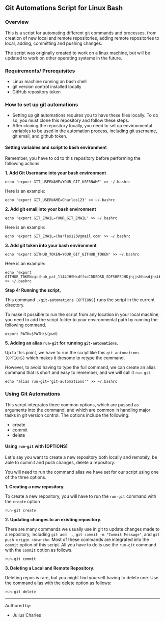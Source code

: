 ## Git Automations Script for Linux Bash

### Overview
This is a script for automating different git commands and processes, from creation of new local and remote 
repositories, adding remote repositories to local, adding, committing and pushing changes. 

The script was originally created to work on a linux machine, but will be updated to work on other operating systems in the future.

### Requirements/ Prerequisites
+ Linux machine running on bash shell
+ git version control installed locally
+ GitHub repository token

### How to set up git automations
+ Setting up git automations requires you to have these files locally. To do so, you must clone this repository and 
  follow these steps.
+ After cloning the repository locally, you need to set up environmental variables to be used in the automation 
  process, including git username, git email, and github token.

#### Setting variables and script to bash environment
Remember, you have to cd to this repository before performing the following actions

**1. Add Git Username into your bash environment**
```
echo 'export GIT_USERNAME=YOUR_GIT_USERNAME' >> ~/.bashrc
```
Here is an example:
```
echo 'export GIT_USERNAME=Charles123' >> ~/.bashrc
```
**2. Add git email into your bash environment**
```
echo 'export GIT_EMAIL=YOUR_GIT_EMAIL' >> ~/.bashrc
```
Here is an example:
```
echo 'export GIT_EMAIL=Charles123@gmail.com' >> ~/.bashrc
```
**3. Add git token into your bash environment**
```
echo 'export GITHUB_TOKEN=YOUR_GIT_GITHUB_TOKEN' >> ~/.bashrc
```
Here is an example:
```
echo 'export GITHUB_TOKEN=github_pat_1144JHSHsdffsdJDDSDSD_SDFSHFSJHDjhjjshhasdjhsLKASDKHJ' >> ~/.bashrc
```
**Step 4: Running the script,**

This command `./git-automations [OPTIONS]` runs the script in the current directory. 

To make it possible to run the script from any location in your local machine, you need to add the script folder to 
your environmental path by running the following command.
```
export PATH=$PATH:$(pwd)
```
**5. Adding an alias `run-git` for running `git-automations`.**

Up to this point, we have to run the script like this `git-automations [OPTIONS]` which makes it tiresome to retype 
the command. 

However, to avoid having to type the full command, we can create an alias command that is short and 
easy to remember, and we will call it `run-git`
```
echo "alias run-git='git-automations'" >> ~/.bashrc
```

### Using Git Automations
This script integrates three common options, which are passed as arguments into the command, and which are common in 
handling major tasks in git version control. The options include the following:
+ create
+ commit
+ delete

#### Using `run-git` with [OPTIONS]
Let's say you want to create a new repository both locally and remotely, be able to commit and push changes, delete a 
repository. 

You will need to run the command alias we have set for our script using one of the three options.

**1. Creating a new repository.**

To create a new repository, you will have to run the `run-git` command with the `create` option
```
run-git create
```
**2. Updating changes to an existing repository.**

There are many commands we usually use in git to update changes made to a repository, including `git add  .`, `git commit -m "Commit Message"`, and `git push origin <branch>`. Most 
of these commands are integrated into the `commit` option of this script. All you have to do is use the `run-git` 
command with the `commit` option as follows.
```
run-git commit
```
**3. Deleting a Local and Remote Repository.**

Deleting repos is rare, but you might find yourself having to delete one. 
Use the command alias with the delete option as follows:
```
run-git delete
```
---------------------------------------------------
Authored by:
+ Julius Charles
